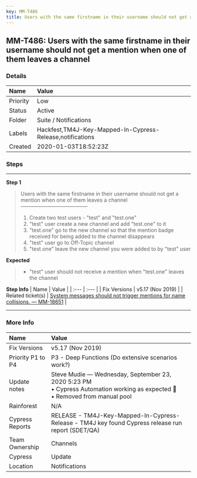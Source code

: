 ```yaml
---
key: MM-T486
title: Users with the same firstname in their username should not get a mention when one of them leaves a channel
---
```


## MM-T486: Users with the same firstname in their username should not get a mention when one of them leaves a channel

### Details

| Name     | Value                                                     |
| :------- | :-------------------------------------------------------- |
| Priority | Low                                                       |
| Status   | Active                                                    |
| Folder   | Suite / Notifications                                     |
| Labels   | Hackfest,TM4J-Key-Mapped-In-Cypress-Release,notifications |
| Created  | 2020-01-03T18:52:23Z                                      |

### Steps

<hr/>

**Step 1**

> <article>Users with the same firstname in their username should not get a mention when one of them leaves a channel<br>––––––––––––––––––––––––––<ol><li>Create two test users - "test" and "test.one"</li><li>"test" user create a new channel and add "test.one" to it</li><li>"test.one" go to the new channel so that the mention badge received for being added to the channel disappears</li><li>"test" user go to Off-Topic channel</li><li>"test.one" leave the new channel you were added to by "test" user</li></ol></article>

**Expected**

> <article><ul><li>"test" user should not receive a mention when "test.one" leaves the channel</li></ul></article>

**Step Info**
| Name | Value |
| :--- | :--- |
| Fix Versions | v5.17 (Nov 2019) |
| Related ticket(s) | <a href="https://mattermost.atlassian.net/browse/MM-18651">System messages should not trigger mentions for name collisions. — MM-18651</a> |

<hr/>

### More Info

| Name              | Value                                                                                                                           |
| :---------------- | :------------------------------------------------------------------------------------------------------------------------------ |
| Fix Versions      | v5.17 (Nov 2019)                                                                                                                |
| Priority P1 to P4 | P3 - Deep Functions (Do extensive scenarios work?)                                                                              |
| Update notes      | Steve Mudie — Wednesday, September 23, 2020 5:23 PM<br>• Cypress Automation working as expected 🎉<br>• Removed from manual pool |
| Rainforest        | N/A                                                                                                                             |
| Cypress Reports   | RELEASE - TM4J-Key-Mapped-In-Cypress-Release - TM4J key found Cypress release run report (SDET/QA)                              |
| Team Ownership    | Channels                                                                                                                        |
| Cypress           | Update                                                                                                                          |
| Location          | Notifications                                                                                                                   |
